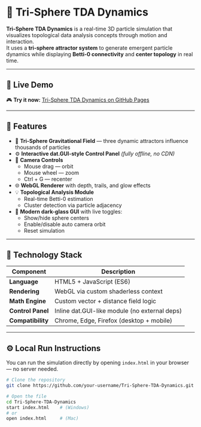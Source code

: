 # 🌌 Tri-Sphere TDA Dynamics

**Tri-Sphere TDA Dynamics** is a real-time 3D particle simulation that visualizes topological data analysis concepts through motion and interaction.  
It uses a **tri-sphere attractor system** to generate emergent particle dynamics while displaying **Betti-0 connectivity** and **center topology** in real time.

---

## 🚀 Live Demo
🎮 **Try it now:** [Tri-Sphere TDA Dynamics on GitHub Pages](https://arcesoftware.github.io/TDA_Dynamics_Simulation/)

---

## 🧠 Features

- 🧩 **Tri-Sphere Gravitational Field** — three dynamic attractors influence thousands of particles  
- ⚙️ **Interactive dat.GUI-style Control Panel** *(fully offline, no CDN)*  
- 🎥 **Camera Controls**
  - Mouse drag — orbit  
  - Mouse wheel — zoom  
  - Ctrl + G — recenter  
- 🌐 **WebGL Renderer** with depth, trails, and glow effects  
- 💡 **Topological Analysis Module**
  - Real-time Betti-0 estimation  
  - Cluster detection via particle adjacency  
- 🧭 **Modern dark-glass GUI** with live toggles:
  - Show/hide sphere centers  
  - Enable/disable auto camera orbit  
  - Reset simulation  

---

## 🧰 Technology Stack

| Component | Description |
|------------|--------------|
| **Language** | HTML5 + JavaScript (ES6) |
| **Rendering** | WebGL via custom shaderless context |
| **Math Engine** | Custom vector + distance field logic |
| **Control Panel** | Inline dat.GUI-like module (no external deps) |
| **Compatibility** | Chrome, Edge, Firefox (desktop + mobile) |

---

## ⚙️ Local Run Instructions

You can run the simulation directly by opening `index.html` in your browser — no server needed.

```bash
# Clone the repository
git clone https://github.com/your-username/Tri-Sphere-TDA-Dynamics.git

# Open the file
cd Tri-Sphere-TDA-Dynamics
start index.html    # (Windows)
# or
open index.html     # (Mac)
